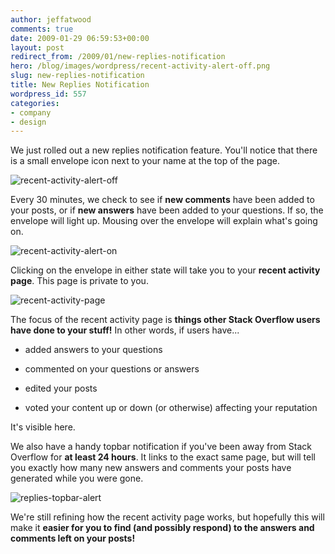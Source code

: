 ```yaml
---
author: jeffatwood
comments: true
date: 2009-01-29 06:59:53+00:00
layout: post
redirect_from: /2009/01/new-replies-notification
hero: /blog/images/wordpress/recent-activity-alert-off.png
slug: new-replies-notification
title: New Replies Notification
wordpress_id: 557
categories:
- company
- design
---
```



We just rolled out a new replies notification feature. You'll notice that there is a small envelope icon next to your name at the top of the page.



![recent-activity-alert-off](/blog/images/wordpress/recent-activity-alert-off.png)



Every 30 minutes, we check to see if **new comments** have been added to your posts, or if **new answers** have been added to your questions. If so, the envelope will light up. Mousing over the envelope will explain what's going on.



![recent-activity-alert-on](/blog/images/wordpress/recent-activity-alert-on.png)



Clicking on the envelope in either state will take you to your **recent activity page**. This page is private to you.



![recent-activity-page](/blog/images/wordpress/recent-activity-page.png)



The focus of the recent activity page is **things other Stack Overflow users have done to your stuff!** In other words, if users have...







  * added answers to your questions

  * commented on your questions or answers

  * edited your posts

  * voted your content up or down (or otherwise) affecting your reputation




It's visible here.



We also have a handy topbar notification if you've been away from Stack Overflow for **at least 24 hours**. It links to the exact same page, but will tell you exactly how many new answers and comments your posts have generated while you were gone.



![replies-topbar-alert](/blog/images/wordpress/replies-topbar-alert.png)



We're still refining how the recent activity page works, but hopefully this will make it **easier for you to find (and possibly respond) to the answers and comments left on your posts!**

